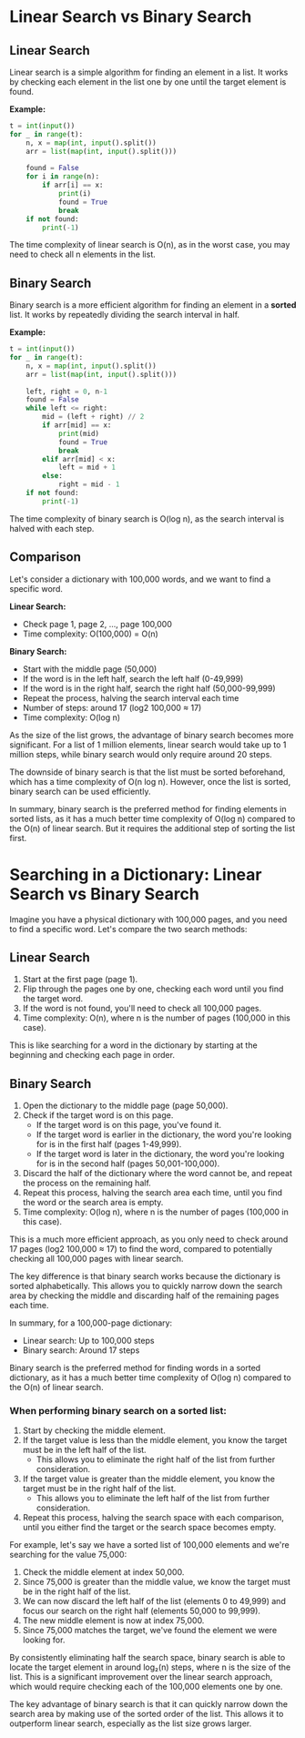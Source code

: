 # Linear Search vs Binary Search

## Linear Search

Linear search is a simple algorithm for finding an element in a list. It works by checking each element in the list one by one until the target element is found.

**Example:**

```python
t = int(input())
for _ in range(t):
    n, x = map(int, input().split())
    arr = list(map(int, input().split()))
    
    found = False
    for i in range(n):
        if arr[i] == x:
            print(i)
            found = True
            break
    if not found:
        print(-1)
```

The time complexity of linear search is O(n), as in the worst case, you may need to check all n elements in the list.

## Binary Search

Binary search is a more efficient algorithm for finding an element in a **sorted** list. It works by repeatedly dividing the search interval in half.

**Example:**

```python
t = int(input())
for _ in range(t):
    n, x = map(int, input().split())
    arr = list(map(int, input().split()))
    
    left, right = 0, n-1
    found = False
    while left <= right:
        mid = (left + right) // 2
        if arr[mid] == x:
            print(mid)
            found = True
            break
        elif arr[mid] < x:
            left = mid + 1
        else:
            right = mid - 1
    if not found:
        print(-1)
```

The time complexity of binary search is O(log n), as the search interval is halved with each step.

## Comparison

Let's consider a dictionary with 100,000 words, and we want to find a specific word.

**Linear Search:**
- Check page 1, page 2, ..., page 100,000
- Time complexity: O(100,000) = O(n)

**Binary Search:**
- Start with the middle page (50,000)
- If the word is in the left half, search the left half (0-49,999)
- If the word is in the right half, search the right half (50,000-99,999)
- Repeat the process, halving the search interval each time
- Number of steps: around 17 (log2 100,000 ≈ 17)
- Time complexity: O(log n)

As the size of the list grows, the advantage of binary search becomes more significant. For a list of 1 million elements, linear search would take up to 1 million steps, while binary search would only require around 20 steps.

The downside of binary search is that the list must be sorted beforehand, which has a time complexity of O(n log n). However, once the list is sorted, binary search can be used efficiently.

In summary, binary search is the preferred method for finding elements in sorted lists, as it has a much better time complexity of O(log n) compared to the O(n) of linear search. But it requires the additional step of sorting the list first.


# Searching in a Dictionary: Linear Search vs Binary Search

Imagine you have a physical dictionary with 100,000 pages, and you need to find a specific word. Let's compare the two search methods:

## Linear Search

1. Start at the first page (page 1).
2. Flip through the pages one by one, checking each word until you find the target word.
3. If the word is not found, you'll need to check all 100,000 pages.
4. Time complexity: O(n), where n is the number of pages (100,000 in this case).

This is like searching for a word in the dictionary by starting at the beginning and checking each page in order.

## Binary Search

1. Open the dictionary to the middle page (page 50,000).
2. Check if the target word is on this page.
   - If the target word is on this page, you've found it.
   - If the target word is earlier in the dictionary, the word you're looking for is in the first half (pages 1-49,999).
   - If the target word is later in the dictionary, the word you're looking for is in the second half (pages 50,001-100,000).
3. Discard the half of the dictionary where the word cannot be, and repeat the process on the remaining half.
4. Repeat this process, halving the search area each time, until you find the word or the search area is empty.
5. Time complexity: O(log n), where n is the number of pages (100,000 in this case).

This is a much more efficient approach, as you only need to check around 17 pages (log2 100,000 ≈ 17) to find the word, compared to potentially checking all 100,000 pages with linear search.

The key difference is that binary search works because the dictionary is sorted alphabetically. This allows you to quickly narrow down the search area by checking the middle and discarding half of the remaining pages each time.

In summary, for a 100,000-page dictionary:
- Linear search: Up to 100,000 steps
- Binary search: Around 17 steps

Binary search is the preferred method for finding words in a sorted dictionary, as it has a much better time complexity of O(log n) compared to the O(n) of linear search.



### When performing binary search on a sorted list:

1. Start by checking the middle element.
2. If the target value is less than the middle element, you know the target must be in the left half of the list.
   - This allows you to eliminate the right half of the list from further consideration.
3. If the target value is greater than the middle element, you know the target must be in the right half of the list. 
   - This allows you to eliminate the left half of the list from further consideration.
4. Repeat this process, halving the search space with each comparison, until you either find the target or the search space becomes empty.

For example, let's say we have a sorted list of 100,000 elements and we're searching for the value 75,000:

1. Check the middle element at index 50,000.
2. Since 75,000 is greater than the middle value, we know the target must be in the right half of the list.
3. We can now discard the left half of the list (elements 0 to 49,999) and focus our search on the right half (elements 50,000 to 99,999).
4. The new middle element is now at index 75,000.
5. Since 75,000 matches the target, we've found the element we were looking for.

By consistently eliminating half the search space, binary search is able to locate the target element in around log₂(n) steps, where n is the size of the list. This is a significant improvement over the linear search approach, which would require checking each of the 100,000 elements one by one.

The key advantage of binary search is that it can quickly narrow down the search area by making use of the sorted order of the list. This allows it to outperform linear search, especially as the list size grows larger.
